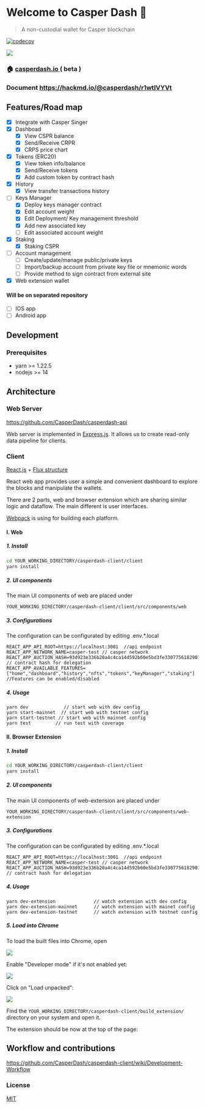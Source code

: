# Welcome to Casper Dash 👋

> A non-custodial wallet for Casper blockchain

[![codecov](https://codecov.io/gh/CasperDash/casperdash-client/branch/develop/graph/badge.svg?token=3KWLVN3DPV)](https://codecov.io/gh/CasperDash/casperdash-client)

![](https://i.imgur.com/N0DGupc.png)

### 🏠 [casperdash.io ](casperdash.io) ( beta )

### <i class="fa fa-book fa-fw"></i> Document https://hackmd.io/@casperdash/r1wtIVYVt

## Features/Road map

-   [x] Integrate with Casper Singer
-   [x] Dashboad
    -   [x] View CSPR balance
    -   [x] Send/Receive CRPR
    -   [x] CRPS price chart
-   [x] Tokens (ERC20)
    -   [x] View token info/balance
    -   [x] Send/Receive tokens
    -   [x] Add custom token by contract hash
-   [x] History
    -   [x] View transfer transactions history
-   [ ] Keys Manager
    -   [x] Deploy keys manager contract
    -   [x] Edit account weight
    -   [x] Edit Deployment/ Key management threshold
    -   [x] Add new associated key
    -   [ ] Edit associated account weight
-   [x] Staking
    -   [x] Staking CSPR
-   [ ] Account management
    -   [ ] Create/update/manage public/private keys
    -   [ ] Import/backup account from private key file or mnemonic words
    -   [ ] Provide method to sign contract from external site
-   [x] Web extension wallet

#### Will be on separated repository

-   [ ] IOS app
-   [ ] Android app

## Development

### Prerequisites

-   yarn >= 1.22.5
-   nodejs >= 14

## Architecture

### Web Server

https://github.com/CasperDash/casperdash-api

Web server is implemented in [Express.js](https://expressjs.com/). It allows us to create read-only data pipeline for clients.

### Client

[React.js](https://reactjs.org/) + [Flux structure](https://www.javatpoint.com/react-flux-concept#:~:text=Flux%20is%20an%20application%20architecture,a%20library%20nor%20a%20framework.&text=It%20is%20a%20kind%20of,of%20Unidirectional%20Data%20Flow%20model.)

React web app provides user a simple and convenient dashboard to explore the blocks and manipulate the wallets.

There are 2 parts, web and browser extension which are sharing similar logic and dataflow. The main different is user interfaces.

[Webpack](https://webpack.js.org/) is using for building each platform.

#### I. Web

##### 1. Install

```sh
cd YOUR_WORKING_DIRECTORY/casperdash-client/client
yarn install
```

##### 2. UI components

The main UI components of web are placed under

```
YOUR_WORKING_DIRECTORY/casperdash-client/client/src/components/web
```

##### 3. Configurations

The configuration can be configurated by editing .env.\*.local

```
REACT_APP_API_ROOT=https://localhost:3001  //api endpoint
REACT_APP_NETWORK_NAME=casper-test // casper network
REACT_APP_AUCTION_HASH=93d923e336b20a4c4ca14d592b60e5bd3fe330775618290104f9beb326db7ae2  // contract hash for delegation
REACT_APP_AVAILABLE_FEATURES=["home","dashboard","history","nfts","tokens","keyManager","staking"] //Features can be enabled/disabled
```

##### 4. Usage

```shell
yarn dev             // start web with dev config
yarn start-mainnet  // start web with testnet config
yarn start-testnet // start web with mainnet config
yarn test         // run test with coverage
```

#### II. Browser Extension

##### 1. Install

```sh
cd YOUR_WORKING_DIRECTORY/casperdash-client/client
yarn install
```

##### 2. UI components

The main UI components of web-extension are placed under

```
YOUR_WORKING_DIRECTORY/casperdash-client/client/src/components/web-extension
```

##### 3. Configurations

The configuration can be configurated by editing .env.\*.local

```
REACT_APP_API_ROOT=https://localhost:3001  //api endpoint
REACT_APP_NETWORK_NAME=casper-test // casper network
REACT_APP_AUCTION_HASH=93d923e336b20a4c4ca14d592b60e5bd3fe330775618290104f9beb326db7ae2  // contract hash for delegation
```

##### 4. Usage

```shell
yarn dev-extension              // watch extension with dev config
yarn dev-extension-mainnet      // watch extension with mainet config
yarn dev-extension-testnet      // watch extension with testnet config
```

##### 5. Load into Chrome

To load the built files into Chrome, open

![](https://i.imgur.com/kxZk0EW.png)

Enable "Developer mode" if it's not enabled yet:

![](https://i.imgur.com/zdPemcj.png)

Click on "Load unpacked":

![](https://i.imgur.com/HRDH6p8.png)

Find the `YOUR_WORKING_DIRECTORY/casperdash-client/build_extension/` directory on your system and open it.

The extension should be now at the top of the page:

## Workflow and contributions

https://github.com/CasperDash/casperdash-client/wiki/Development-Workflow

### License

[MIT](https://raw.githubusercontent.com/CasperDash/casperdash-api/master/LICENSE)
